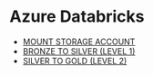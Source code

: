 # Azure Databricks
- <a href="Azure Databricks\StorageAccMount.ipynb">MOUNT STORAGE ACCOUNT</a>
- <a href="Azure Databricks\Level 1 Transformation.ipynb">BRONZE TO SILVER (LEVEL 1)</a>
- <a href="Azure Databricks\Level 2 Transformation.ipynb">SILVER TO GOLD (LEVEL 2)</a>
